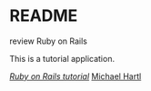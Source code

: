 # README
review Ruby on Rails

This is a tutorial application.

[*Ruby on Rails tutorial*](https://railstutorial.jp/)
[Michael Hartl](http://www.michaelhartl.com/)
